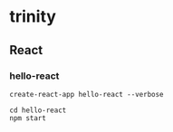 # trinity
## React
### hello-react
`create-react-app hello-react --verbose`

```
cd hello-react
npm start
```